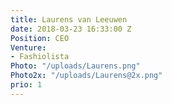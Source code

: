 ```yaml
---
title: Laurens van Leeuwen
date: 2018-03-23 16:33:00 Z
Position: CEO
Venture:
- Fashiolista
Photo: "/uploads/Laurens.png"
Photo2x: "/uploads/Laurens@2x.png"
prio: 1
---
```



